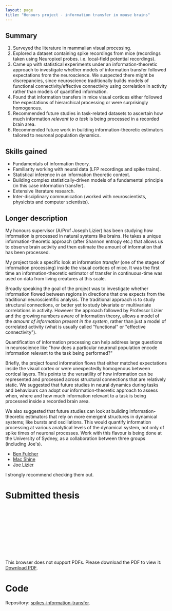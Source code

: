 ```yaml
---
layout: page
title: "Honours project - information transfer in mouse brains"
---
```


## Summary

1. Surveyed the literature in mammalian visual processing.
2. Explored a dataset containing spike recordings from mice (recordings taken 
using Neuropixel probes. i.e. local-field potential recordings).
3. Came up with statistical experiments under an information-theoretic approach
to investigate whether models of information transfer followed expectations from
the neuroscience. We suspected there might be discrepancies, since neuroscience
traditionally builds models of functional connectivity/effective connectivity using
correlation in activity rather than models of quantified information.
4. Found that information transfers in mice visual cortices either followed the 
expectations of hierarchical processing or were surprisingly homogenous.
5. Recommended future studies in task-related datasets to ascertain how much
information *relevant to a task* is being processed in a recorded brain area.
6. Recommended future work in building information-theoretic estimators tailored
to neuronal population dynamics.

## Skills gained 

- Fundamentals of information theory.
- Familiarity working with neural data (LFP recordings and spike trains).
- Statistical inference in an information theoretic context.
- Building complex statistically-driven models of a fundamental principle
(in this case information transfer).
- Extensive literature research. 
- Inter-disciplinary communication (worked with neuroscientists, physicists and
computer scientists).

## Longer description

My honours supervisor (A/Prof Joseph Lizier) has been studying how information 
is processed in natural systems like brains. He takes a unique 
information-theoretic approach (after Shannon entropy etc.) that allows us to
observe brain activity and then estimate the amount of information that has been
processed.

My project took a specific look at information *transfer* (one of the stages of
information processing) inside the visual cortices of mice. It was the first
time an information-theoretic estimator of transfer in continuous-time was used
on data from living creatures at this scale.

Broadly speaking the goal of the project was to investigate whether information
flowed between regions in directions that one expects from the traditional
neuroscientific analysis. The traditional approach is to study structural 
connections, or better yet to study bivariate or multivariate correlations in 
activity. However the approach followed by Professor Lizier and the growing 
numbers aware of information theory, allows a model of the 
*amount of information present in the system*, rather than just a model of 
correlated activity (what is usually called "functional" or "effective 
connectivity").

Quantification of information processing can help address large questions in 
neuroscience like "how does a particular neuronal population encode information
relevant to the task being performed?"

Briefly, the project found information flows that either matched expectations
inside the visual cortex or were unexpectedly homogenous between cortical 
layers. This points to the versatility of how information can be represented
and processed across structural connections that are relatively static. We 
suggested that future studies in neural dynamics during tasks and behaviours 
can adopt our information-theoretic approach to assess when, where and how much
information relevant to a task is being processed inside a recorded brain area.

We also suggested that future studies can look at building information-theoretic
estimators that rely on more emergent structures in dynamical systems; like
bursts and oscillations. This would quantify information processing at various
analytical levels of the dynamical system, not only of spike times of neuronal 
processes. Work with this flavour is being done at the University of Sydney,
as a collaboration between three groups (including Joe's).
- [Ben Fulcher](https://dynamicsandneuralsystems.github.io/)
- [Mac Shine](https://shine-lab.org/research/)
- [Joe Lizier](https://www.sydney.edu.au/engineering/about/our-people/academic-staff/joseph-lizier.html)

I strongly recommend checking them out.

# Submitted thesis

<object data="{site.github.url}" type="application/pdf" width="700px" height="700px">
    <embed src="{site.github.url}">
        <p>This browser does not support PDFs. Please download the PDF to view it: <a href="{site.github.url}">Download PDF</a>.</p>
    </embed>
</object>

# Code

Repository: 
[spikes-information-transfer](https://github.com/preqon/spikes-information-transfer).
